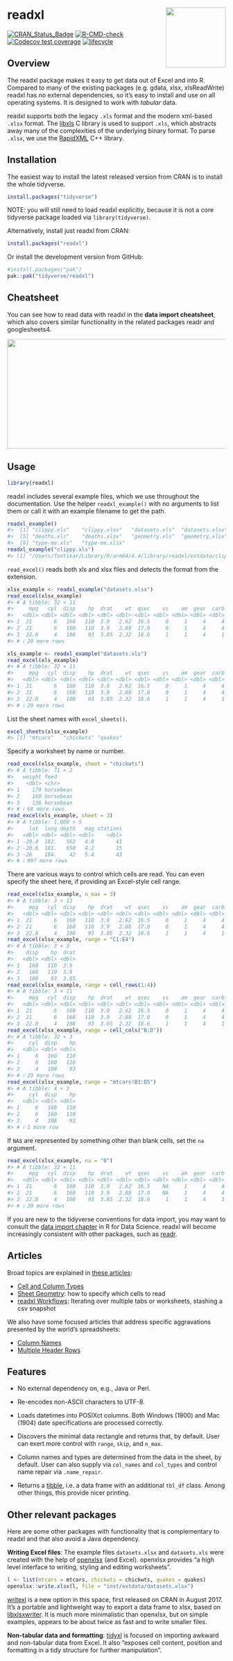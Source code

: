 
<!-- README.md is generated from README.Rmd. Please edit that file -->

# readxl <a href="https://readxl.tidyverse.org"><img src="man/figures/logo.png" align="right" height="138" /></a>

<!-- badges: start -->

[![CRAN_Status_Badge](https://www.r-pkg.org/badges/version/readxl)](https://cran.r-project.org/package=readxl)
[![R-CMD-check](https://github.com/tidyverse/readxl/actions/workflows/R-CMD-check.yaml/badge.svg)](https://github.com/tidyverse/readxl/actions/workflows/R-CMD-check.yaml)
[![Codecov test
coverage](https://codecov.io/gh/tidyverse/readxl/branch/main/graph/badge.svg)](https://app.codecov.io/gh/tidyverse/readxl?branch=main)
[![lifecycle](https://img.shields.io/badge/lifecycle-stable-brightgreen.svg)](https://lifecycle.r-lib.org/articles/stages.html)
<!-- badges: end -->

## Overview

The readxl package makes it easy to get data out of Excel and into R.
Compared to many of the existing packages (e.g. gdata, xlsx,
xlsReadWrite) readxl has no external dependencies, so it’s easy to
install and use on all operating systems. It is designed to work with
*tabular* data.

readxl supports both the legacy `.xls` format and the modern xml-based
`.xlsx` format. The [libxls](https://github.com/libxls/libxls) C library
is used to support `.xls`, which abstracts away many of the complexities
of the underlying binary format. To parse `.xlsx`, we use the
[RapidXML](https://rapidxml.sourceforge.net/) C++ library.

## Installation

The easiest way to install the latest released version from CRAN is to
install the whole tidyverse.

``` r
install.packages("tidyverse")
```

NOTE: you will still need to load readxl explicitly, because it is not a
core tidyverse package loaded via `library(tidyverse)`.

Alternatively, install just readxl from CRAN:

``` r
install.packages("readxl")
```

Or install the development version from GitHub:

``` r
#install.packages("pak")
pak::pak("tidyverse/readxl")
```

## Cheatsheet

You can see how to read data with readxl in the **data import
cheatsheet**, which also covers similar functionality in the related
packages readr and googlesheets4.

<a href="https://github.com/rstudio/cheatsheets/blob/main/data-import.pdf"><img src="https://raw.githubusercontent.com/rstudio/cheatsheets/main/pngs/thumbnails/data-import-cheatsheet-thumbs.png" width="630" height="252"/></a>

## Usage

``` r
library(readxl)
```

readxl includes several example files, which we use throughout the
documentation. Use the helper `readxl_example()` with no arguments to
list them or call it with an example filename to get the path.

``` r
readxl_example()
#>  [1] "clippy.xls"    "clippy.xlsx"   "datasets.xls"  "datasets.xlsx"
#>  [5] "deaths.xls"    "deaths.xlsx"   "geometry.xls"  "geometry.xlsx"
#>  [9] "type-me.xls"   "type-me.xlsx"
readxl_example("clippy.xls")
#> [1] "/Users/fontikar/Library/R/arm64/4.4/library/readxl/extdata/clippy.xls"
```

`read_excel()` reads both xls and xlsx files and detects the format from
the extension.

``` r
xlsx_example <- readxl_example("datasets.xlsx")
read_excel(xlsx_example)
#> # A tibble: 32 × 11
#>     mpg   cyl  disp    hp  drat    wt  qsec    vs    am  gear  carb
#>   <dbl> <dbl> <dbl> <dbl> <dbl> <dbl> <dbl> <dbl> <dbl> <dbl> <dbl>
#> 1  21       6   160   110  3.9   2.62  16.5     0     1     4     4
#> 2  21       6   160   110  3.9   2.88  17.0     0     1     4     4
#> 3  22.8     4   108    93  3.85  2.32  18.6     1     1     4     1
#> # ℹ 29 more rows

xls_example <- readxl_example("datasets.xls")
read_excel(xls_example)
#> # A tibble: 32 × 11
#>     mpg   cyl  disp    hp  drat    wt  qsec    vs    am  gear  carb
#>   <dbl> <dbl> <dbl> <dbl> <dbl> <dbl> <dbl> <dbl> <dbl> <dbl> <dbl>
#> 1  21       6   160   110  3.9   2.62  16.5     0     1     4     4
#> 2  21       6   160   110  3.9   2.88  17.0     0     1     4     4
#> 3  22.8     4   108    93  3.85  2.32  18.6     1     1     4     1
#> # ℹ 29 more rows
```

List the sheet names with `excel_sheets()`.

``` r
excel_sheets(xlsx_example)
#> [1] "mtcars"   "chickwts" "quakes"
```

Specify a worksheet by name or number.

``` r
read_excel(xlsx_example, sheet = "chickwts")
#> # A tibble: 71 × 2
#>   weight feed     
#>    <dbl> <chr>    
#> 1    179 horsebean
#> 2    160 horsebean
#> 3    136 horsebean
#> # ℹ 68 more rows
read_excel(xls_example, sheet = 3)
#> # A tibble: 1,000 × 5
#>     lat  long depth   mag stations
#>   <dbl> <dbl> <dbl> <dbl>    <dbl>
#> 1 -20.4  182.   562   4.8       41
#> 2 -20.6  181.   650   4.2       15
#> 3 -26    184.    42   5.4       43
#> # ℹ 997 more rows
```

There are various ways to control which cells are read. You can even
specify the sheet here, if providing an Excel-style cell range.

``` r
read_excel(xlsx_example, n_max = 3)
#> # A tibble: 3 × 11
#>     mpg   cyl  disp    hp  drat    wt  qsec    vs    am  gear  carb
#>   <dbl> <dbl> <dbl> <dbl> <dbl> <dbl> <dbl> <dbl> <dbl> <dbl> <dbl>
#> 1  21       6   160   110  3.9   2.62  16.5     0     1     4     4
#> 2  21       6   160   110  3.9   2.88  17.0     0     1     4     4
#> 3  22.8     4   108    93  3.85  2.32  18.6     1     1     4     1
read_excel(xlsx_example, range = "C1:E4")
#> # A tibble: 3 × 3
#>    disp    hp  drat
#>   <dbl> <dbl> <dbl>
#> 1   160   110  3.9 
#> 2   160   110  3.9 
#> 3   108    93  3.85
read_excel(xlsx_example, range = cell_rows(1:4))
#> # A tibble: 3 × 11
#>     mpg   cyl  disp    hp  drat    wt  qsec    vs    am  gear  carb
#>   <dbl> <dbl> <dbl> <dbl> <dbl> <dbl> <dbl> <dbl> <dbl> <dbl> <dbl>
#> 1  21       6   160   110  3.9   2.62  16.5     0     1     4     4
#> 2  21       6   160   110  3.9   2.88  17.0     0     1     4     4
#> 3  22.8     4   108    93  3.85  2.32  18.6     1     1     4     1
read_excel(xlsx_example, range = cell_cols("B:D"))
#> # A tibble: 32 × 3
#>     cyl  disp    hp
#>   <dbl> <dbl> <dbl>
#> 1     6   160   110
#> 2     6   160   110
#> 3     4   108    93
#> # ℹ 29 more rows
read_excel(xlsx_example, range = "mtcars!B1:D5")
#> # A tibble: 4 × 3
#>     cyl  disp    hp
#>   <dbl> <dbl> <dbl>
#> 1     6   160   110
#> 2     6   160   110
#> 3     4   108    93
#> # ℹ 1 more row
```

If `NA`s are represented by something other than blank cells, set the
`na` argument.

``` r
read_excel(xlsx_example, na = "0")
#> # A tibble: 32 × 11
#>     mpg   cyl  disp    hp  drat    wt  qsec    vs    am  gear  carb
#>   <dbl> <dbl> <dbl> <dbl> <dbl> <dbl> <dbl> <dbl> <dbl> <dbl> <dbl>
#> 1  21       6   160   110  3.9   2.62  16.5    NA     1     4     4
#> 2  21       6   160   110  3.9   2.88  17.0    NA     1     4     4
#> 3  22.8     4   108    93  3.85  2.32  18.6     1     1     4     1
#> # ℹ 29 more rows
```

If you are new to the tidyverse conventions for data import, you may
want to consult the [data import
chapter](https://r4ds.had.co.nz/data-import.html) in R for Data Science.
readxl will become increasingly consistent with other packages, such as
[readr](https://readr.tidyverse.org/).

## Articles

Broad topics are explained in [these
articles](https://readxl.tidyverse.org/articles/index.html):

- [Cell and Column
  Types](https://readxl.tidyverse.org/articles/cell-and-column-types.html)
- [Sheet
  Geometry](https://readxl.tidyverse.org/articles/sheet-geometry.html):
  how to specify which cells to read
- [readxl
  Workflows](https://readxl.tidyverse.org/articles/articles/readxl-workflows.html):
  Iterating over multiple tabs or worksheets, stashing a csv snapshot

We also have some focused articles that address specific aggravations
presented by the world’s spreadsheets:

- [Column
  Names](https://readxl.tidyverse.org/articles/articles/column-names.html)
- [Multiple Header
  Rows](https://readxl.tidyverse.org/articles/articles/multiple-header-rows.html)

## Features

- No external dependency on, e.g., Java or Perl.

- Re-encodes non-ASCII characters to UTF-8.

- Loads datetimes into POSIXct columns. Both Windows (1900) and
  Mac (1904) date specifications are processed correctly.

- Discovers the minimal data rectangle and returns that, by default.
  User can exert more control with `range`, `skip`, and `n_max`.

- Column names and types are determined from the data in the sheet, by
  default. User can also supply via `col_names` and `col_types` and
  control name repair via `.name_repair`.

- Returns a
  [tibble](https://tibble.tidyverse.org/reference/tibble.html), i.e. a
  data frame with an additional `tbl_df` class. Among other things, this
  provide nicer printing.

## Other relevant packages

Here are some other packages with functionality that is complementary to
readxl and that also avoid a Java dependency.

**Writing Excel files**: The example files `datasets.xlsx` and
`datasets.xls` were created with the help of
[openxlsx](https://CRAN.R-project.org/package=openxlsx) (and Excel).
openxlsx provides “a high level interface to writing, styling and
editing worksheets”.

``` r
l <- list(mtcars = mtcars, chickwts = chickwts, quakes = quakes)
openxlsx::write.xlsx(l, file = "inst/extdata/datasets.xlsx")
```

[writexl](https://cran.r-project.org/package=writexl) is a new option in
this space, first released on CRAN in August 2017. It’s a portable and
lightweight way to export a data frame to xlsx, based on
[libxlsxwriter](https://github.com/jmcnamara/libxlsxwriter). It is much
more minimalistic than openxlsx, but on simple examples, appears to be
about twice as fast and to write smaller files.

**Non-tabular data and formatting**:
[tidyxl](https://cran.r-project.org/package=tidyxl) is focused on
importing awkward and non-tabular data from Excel. It also “exposes cell
content, position and formatting in a tidy structure for further
manipulation”.

